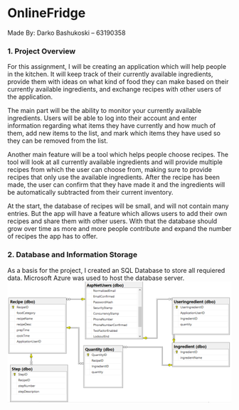 # OnlineFridge

Made By: Darko Bashukoski – 63190358 

### 1. Project Overview

For this assignment, I will be creating an application which will help people in the kitchen. It will keep track of their currently available ingredients, provide them with ideas on what kind of food they can make based on their currently available ingredients, and exchange recipes with other users of the application. 

The main part will be the ability to monitor your currently available ingredients. Users will be able to log into their account and enter information regarding what items they have currently and how much of them, add new items to the list, and mark which items they have used so they can be removed from the list. 

Another main feature will be a tool which helps people choose recipes. The tool will look at all currently available ingredients and will provide multiple recipes from which the user can choose from, making sure to provide recipes that only use the available ingredients. After the recipe has been made, the user can confirm that they have made it and the ingredients will be automatically subtracted from their current inventory. 

At the start, the database of recipes will be small, and will not contain many entries. But the app will have a feature which allows users to add their own recipes and share them with other users. With that the database should grow over time as more and more people contribute and expand the number of recipes the app has to offer. 

### 2. Database and Information Storage

As a basis for the project, I created an SQL Database to store all requiered data. Microsoft Azure was used to host the database server. 
![database](images/database.png)
